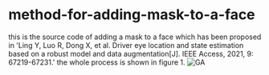 # method-for-adding-mask-to-a-face
this is the source code of adding a mask to a face which has been proposed in 'Ling Y, Luo R, Dong X, et al. Driver eye location and state estimation based on a robust model and data augmentation[J]. IEEE Access, 2021, 9: 67219-67231.'
the whole process is shown in figure 1.
![GA](https://user-images.githubusercontent.com/38482567/148736524-7ebff8b7-1e63-4047-9af5-fa31526bf042.png)
